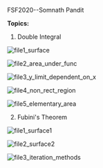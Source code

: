 FSF2020--Somnath Pandit

**Topics:**

1. Double Integral

![file1_surface](https://github.com/panditsomnath10016git/FSF-mathematics-python-code-archive/blob/master/FSF-2020/calculus-of-several-variables/integrals-of-multivariable-functions/double-integrals/file1_surface.gif?raw=true)

![file2_area_under_func](https://github.com/panditsomnath10016git/FSF-mathematics-python-code-archive/blob/master/FSF-2020/calculus-of-several-variables/integrals-of-multivariable-functions/double-integrals/file2_area_under_func.gif?raw=true)

![file3_y_limit_dependent_on_x](https://github.com/panditsomnath10016git/FSF-mathematics-python-code-archive/blob/master/FSF-2020/calculus-of-several-variables/integrals-of-multivariable-functions/double-integrals?raw=true/file3_y_limit_dependent_on_x.gif)

![file4_non_rect_region](https://github.com/panditsomnath10016git/FSF-mathematics-python-code-archive/blob/master/FSF-2020/calculus-of-several-variables/integrals-of-multivariable-functions/double-integrals/file4_non_rect_region.gif?raw=true)

![file5_elementary_area](https://github.com/panditsomnath10016git/FSF-mathematics-python-code-archive/blob/master/FSF-2020/calculus-of-several-variables/integrals-of-multivariable-functions/double-integrals/file5_elementary_area.gif?raw=true)

2. Fubini's Theorem

![file1_surface1](https://github.com/panditsomnath10016git/FSF-mathematics-python-code-archive/blob/master/FSF-2020/calculus-of-several-variables/integrals-of-multivariable-functions/fubini's-theorem/file1_surface1.gif?raw=true)

![file2_surface2](https://github.com/panditsomnath10016git/FSF-mathematics-python-code-archive/blob/master/FSF-2020/calculus-of-several-variables/integrals-of-multivariable-functions/fubini's-theorem/file2_surface2.gif?raw=true)

![file3_iteration_methods](https://github.com/panditsomnath10016git/FSF-mathematics-python-code-archive/blob/master/FSF-2020/calculus-of-several-variables/integrals-of-multivariable-functions/fubini's-theorem/file3_iteration_methods.gif?raw=true)
